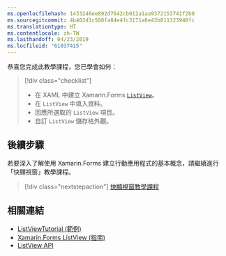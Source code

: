 ```yaml
---
ms.openlocfilehash: 1433246ee892d7642cb012a1aa9372153741f2b0
ms.sourcegitcommit: 4b402d1c508fa84e4fc3171a6e43b811323948fc
ms.translationtype: HT
ms.contentlocale: zh-TW
ms.lasthandoff: 04/23/2019
ms.locfileid: "61037415"
---
```

恭喜您完成此教學課程，您已學會如何：

> [!div class="checklist"]
> - 在 XAML 中建立 Xamarin.Forms [`ListView`](xref:Xamarin.Forms.ListView)。
> - 在 `ListView` 中填入資料。
> - 回應所選取的 `ListView` 項目。
> - 自訂 `ListView` 儲存格外觀。

## <a name="next-steps"></a>後續步驟

若要深入了解使用 Xamarin.Forms 建立行動應用程式的基本概念，請繼續進行「快顯視窗」教學課程。

> [!div class="nextstepaction"]
> [快顯視窗教學課程](~/get-started/tutorials/pop-ups/index.yml)

## <a name="related-links"></a>相關連結

- [ListViewTutorial (範例)](https://developer.xamarin.com/samples/xamarin-forms/GetStarted/Tutorials/ListViewTutorial)
- [Xamarin.Forms ListView (指南)](~/xamarin-forms/user-interface/listview/index.md)
- [ListView API](xref:Xamarin.Forms.ListView)
